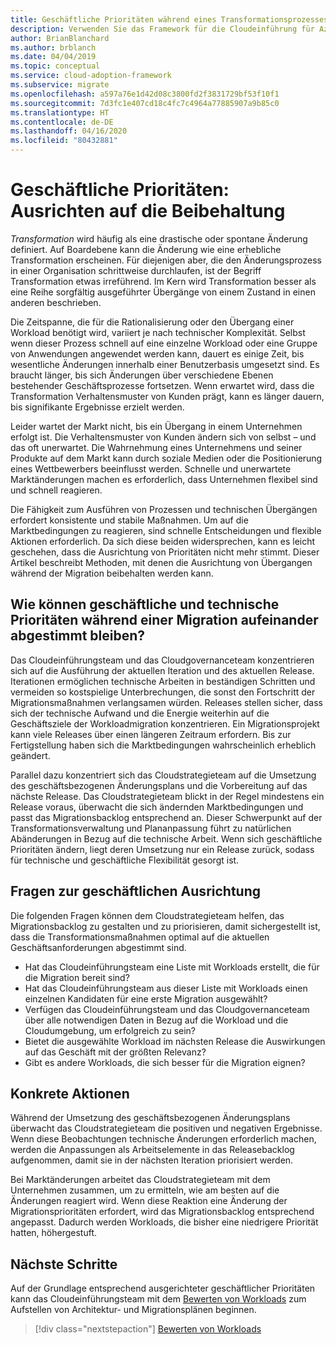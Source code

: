 ```yaml
---
title: Geschäftliche Prioritäten während eines Transformationsprozesses
description: Verwenden Sie das Framework für die Cloudeinführung für Azure, um zu erfahren, wie Sie während eines langen Transformationsprozesses die richtige geschäftliche Abstimmung aufrechterhalten.
author: BrianBlanchard
ms.author: brblanch
ms.date: 04/04/2019
ms.topic: conceptual
ms.service: cloud-adoption-framework
ms.subservice: migrate
ms.openlocfilehash: a597a76e1d42d08c3800fd2f3831729bf53f10f1
ms.sourcegitcommit: 7d3fc1e407cd18c4fc7c4964a77885907a9b85c0
ms.translationtype: HT
ms.contentlocale: de-DE
ms.lasthandoff: 04/16/2020
ms.locfileid: "80432881"
---
```

# <a name="business-priorities-maintaining-alignment"></a>Geschäftliche Prioritäten: Ausrichten auf die Beibehaltung

*Transformation* wird häufig als eine drastische oder spontane Änderung definiert. Auf Boardebene kann die Änderung wie eine erhebliche Transformation erscheinen. Für diejenigen aber, die den Änderungsprozess in einer Organisation schrittweise durchlaufen, ist der Begriff Transformation etwas irreführend. Im Kern wird Transformation besser als eine Reihe sorgfältig ausgeführter Übergänge von einem Zustand in einen anderen beschrieben.

Die Zeitspanne, die für die Rationalisierung oder den Übergang einer Workload benötigt wird, variiert je nach technischer Komplexität. Selbst wenn dieser Prozess schnell auf eine einzelne Workload oder eine Gruppe von Anwendungen angewendet werden kann, dauert es einige Zeit, bis wesentliche Änderungen innerhalb einer Benutzerbasis umgesetzt sind. Es braucht länger, bis sich Änderungen über verschiedene Ebenen bestehender Geschäftsprozesse fortsetzen. Wenn erwartet wird, dass die Transformation Verhaltensmuster von Kunden prägt, kann es länger dauern, bis signifikante Ergebnisse erzielt werden.

Leider wartet der Markt nicht, bis ein Übergang in einem Unternehmen erfolgt ist. Die Verhaltensmuster von Kunden ändern sich von selbst – und das oft unerwartet. Die Wahrnehmung eines Unternehmens und seiner Produkte auf dem Markt kann durch soziale Medien oder die Positionierung eines Wettbewerbers beeinflusst werden. Schnelle und unerwartete Marktänderungen machen es erforderlich, dass Unternehmen flexibel sind und schnell reagieren.

Die Fähigkeit zum Ausführen von Prozessen und technischen Übergängen erfordert konsistente und stabile Maßnahmen. Um auf die Marktbedingungen zu reagieren, sind schnelle Entscheidungen und flexible Aktionen erforderlich. Da sich diese beiden widersprechen, kann es leicht geschehen, dass die Ausrichtung von Prioritäten nicht mehr stimmt. Dieser Artikel beschreibt Methoden, mit denen die Ausrichtung von Übergangen während der Migration beibehalten werden kann.

<!-- markdownlint-disable MD026 -->

## <a name="how-can-business-and-technical-priorities-stay-aligned-during-a-migration"></a>Wie können geschäftliche und technische Prioritäten während einer Migration aufeinander abgestimmt bleiben?

Das Cloudeinführungsteam und das Cloudgovernanceteam konzentrieren sich auf die Ausführung der aktuellen Iteration und des aktuellen Release. Iterationen ermöglichen technische Arbeiten in beständigen Schritten und vermeiden so kostspielige Unterbrechungen, die sonst den Fortschritt der Migrationsmaßnahmen verlangsamen würden. Releases stellen sicher, dass sich der technische Aufwand und die Energie weiterhin auf die Geschäftsziele der Workloadmigration konzentrieren. Ein Migrationsprojekt kann viele Releases über einen längeren Zeitraum erfordern. Bis zur Fertigstellung haben sich die Marktbedingungen wahrscheinlich erheblich geändert.

Parallel dazu konzentriert sich das Cloudstrategieteam auf die Umsetzung des geschäftsbezogenen Änderungsplans und die Vorbereitung auf das nächste Release. Das Cloudstrategieteam blickt in der Regel mindestens ein Release voraus, überwacht die sich ändernden Marktbedingungen und passt das Migrationsbacklog entsprechend an. Dieser Schwerpunkt auf der Transformationsverwaltung und Plananpassung führt zu natürlichen Abänderungen in Bezug auf die technische Arbeit. Wenn sich geschäftliche Prioritäten ändern, liegt deren Umsetzung nur ein Release zurück, sodass für technische und geschäftliche Flexibilität gesorgt ist.

## <a name="business-alignment-questions"></a>Fragen zur geschäftlichen Ausrichtung

Die folgenden Fragen können dem Cloudstrategieteam helfen, das Migrationsbacklog zu gestalten und zu priorisieren, damit sichergestellt ist, dass die Transformationsmaßnahmen optimal auf die aktuellen Geschäftsanforderungen abgestimmt sind.

- Hat das Cloudeinführungsteam eine Liste mit Workloads erstellt, die für die Migration bereit sind?
- Hat das Cloudeinführungsteam aus dieser Liste mit Workloads einen einzelnen Kandidaten für eine erste Migration ausgewählt?
- Verfügen das Cloudeinführungsteam und das Cloudgovernanceteam über alle notwendigen Daten in Bezug auf die Workload und die Cloudumgebung, um erfolgreich zu sein?
- Bietet die ausgewählte Workload im nächsten Release die Auswirkungen auf das Geschäft mit der größten Relevanz?
- Gibt es andere Workloads, die sich besser für die Migration eignen?

## <a name="tangible-actions"></a>Konkrete Aktionen

Während der Umsetzung des geschäftsbezogenen Änderungsplans überwacht das Cloudstrategieteam die positiven und negativen Ergebnisse. Wenn diese Beobachtungen technische Änderungen erforderlich machen, werden die Anpassungen als Arbeitselemente in das Releasebacklog aufgenommen, damit sie in der nächsten Iteration priorisiert werden.

Bei Marktänderungen arbeitet das Cloudstrategieteam mit dem Unternehmen zusammen, um zu ermitteln, wie am besten auf die Änderungen reagiert wird. Wenn diese Reaktion eine Änderung der Migrationsprioritäten erfordert, wird das Migrationsbacklog entsprechend angepasst. Dadurch werden Workloads, die bisher eine niedrigere Priorität hatten, höhergestuft.

## <a name="next-steps"></a>Nächste Schritte

Auf der Grundlage entsprechend ausgerichteter geschäftlicher Prioritäten kann das Cloudeinführungsteam mit dem [Bewerten von Workloads](./evaluate.md) zum Aufstellen von Architektur- und Migrationsplänen beginnen.

> [!div class="nextstepaction"]
> [Bewerten von Workloads](./evaluate.md)
